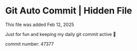 # Git Auto Commit | Hidden File

This file was added Feb 12, 2025

Just for fun and keeping my daily git commit active 🤪

commit number: 47377
